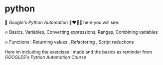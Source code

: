 # python
:grimacing:  *Google's Python Automation* :green_heart::heart::blue_heart::yellow_heart:
here you will see:

:fire:   Basics, Variables, Converting expressions, Ranges, Combining variables    


:fire:  Functions : Returning values , Refactoring , Script reductions

Here im including the exercises i made and the basics as reminder from *GOOGLES's Python Automation Course*
